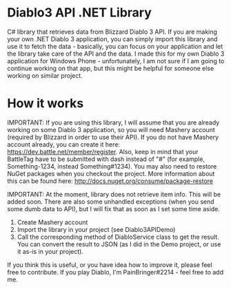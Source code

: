 # Diablo3 API .NET Library
C# library that retrieves data from Blizzard Diablo 3 API. If you are making your own .NET Diablo 3 application, you can simply import this library and use it to fetch the data - basically, you can focus on your application and let the library take care of the API and the data. I made this for my own Diablo 3 application for Windows Phone - unfortunately, I am not sure if I am going to continue working on that app, but this might be helpful for someone else working on similar project.   

# How it works

IMPORTANT: If you are using this library, I will assume that you are already working on some Diablo 3 application, so you will need Mashery account (required by Blizzard in order to use their API). If you do not have Mashery account already, you can create it here: https://dev.battle.net/member/register. Also, keep in mind that your BattleTag have to be submitted with dash instead of "#" (for example, Something-1234, instead Something#1234). You may also need to restore NuGet packages when you checkout the project. More information about this can be found here: http://docs.nuget.org/consume/package-restore 

IMPORTANT: At the moment, library does not retrieve item info. This will be added soon. There are also some unhandled exceptions (when you send some dumb data to API), but I will fix that as soon as I set some time aside. 

1. Create Mashery account
2. Import the library in your project (see Diablo3APIDemo)
3. Call the corresponding method of DiabloService class to get the result. You can convert the result to JSON (as I did in the Demo project, or use it as-is in your project). 

If you think this is useful, or you have idea how to improve it, please feel free to contribute. If you play Diablo, I'm PainBringer#2214 - feel free to add me.  


